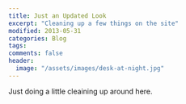 ```yaml
---
title: Just an Updated Look
excerpt: "Cleaning up a few things on the site"
modified: 2013-05-31
categories: Blog
tags:
comments: false
header:
  image: "/assets/images/desk-at-night.jpg"
---
```


Just doing a little cleaining up around here.
